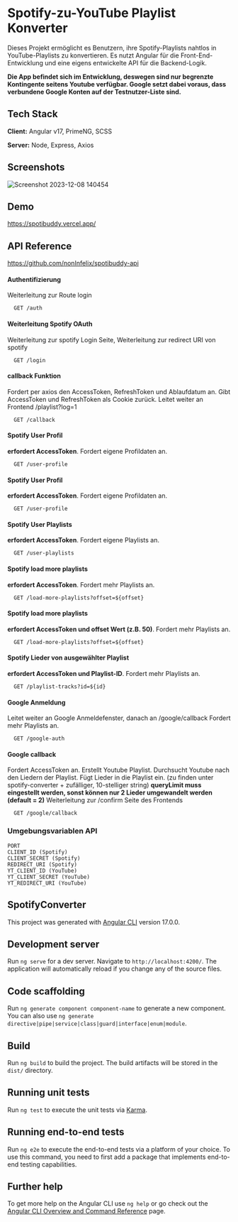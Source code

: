 
# Spotify-zu-YouTube Playlist Konverter

Dieses Projekt ermöglicht es Benutzern, ihre Spotify-Playlists nahtlos in YouTube-Playlists zu konvertieren. Es nutzt Angular für die Front-End-Entwicklung und eine eigens entwickelte API für die Backend-Logik.

__Die App befindet sich im Entwicklung, deswegen sind nur begrenzte Kontingente seitens Youtube verfügbar. Google setzt dabei voraus, dass verbundene Google Konten auf der Testnutzer-Liste sind.__




## Tech Stack

**Client:** Angular v17, PrimeNG, SCSS

**Server:** Node, Express, Axios

## Screenshots
![Screenshot 2023-12-08 140454](https://github.com/nonInfelix/spotibuddy/assets/96667784/7f67d366-acee-41fe-91e8-4626b6c39a79)


## Demo

https://spotibuddy.vercel.app/


## API Reference
https://github.com/nonInfelix/spotibuddy-api
#### Authentifizierung
Weiterleitung zur Route login
```http
  GET /auth
```
#### Weiterleitung Spotify OAuth
Weiterleitung zur spotify Login Seite, Weiterleitung zur redirect URI von spotify
```http
  GET /login
```
#### callback Funktion
Fordert per axios den AccessToken, RefreshToken und Ablaufdatum an.
Gibt AccessToken und RefreshToken als Cookie zurück. 
Leitet weiter an Frontend /playlist?log=1
```http
  GET /callback
```

#### Spotify User Profil
__erfordert AccessToken__. 
Fordert eigene Profildaten an.
```http
  GET /user-profile
```
#### Spotify User Profil
__erfordert AccessToken__. 
Fordert eigene Profildaten an.
```http
  GET /user-profile
```

#### Spotify User Playlists
__erfordert AccessToken__. 
Fordert eigene Playlists an.
```http
  GET /user-playlists
```
#### Spotify load more playlists
__erfordert AccessToken__. 
Fordert mehr Playlists an. 
```http
  GET /load-more-playlists?offset=${offset}
```
#### Spotify load more playlists
__erfordert AccessToken und offset Wert (z.B. 50)__. 
Fordert mehr Playlists an. 
```http
  GET /load-more-playlists?offset=${offset}
```
#### Spotify Lieder von ausgewählter Playlist
__erfordert AccessToken und Playlist-ID__. 
Fordert mehr Playlists an. 
```http
  GET /playlist-tracks?id=${id}
```
#### Google Anmeldung
Leitet weiter an Google Anmeldefenster, danach an /google/callback
Fordert mehr Playlists an. 
```http
  GET /google-auth
```
#### Google callback
Fordert AccessToken an.
Erstellt Youtube Playlist. Durchsucht Youtube nach den Liedern der Playlist.
Fügt Lieder in die Playlist ein. (zu finden unter spotify-converter + zufälliger, 10-stelliger string) __queryLimit muss eingestellt werden, sonst können nur 2 Lieder umgewandelt werden (default = 2)__
Weiterleitung zur /confirm Seite des Frontends
```http
  GET /google/callback
```
### Umgebungsvariablen API
    PORT
    CLIENT_ID (Spotify)
    CLIENT_SECRET (Spotify)
    REDIRECT_URI (Spotify)
    YT_CLIENT_ID (YouTube)
    YT_CLIENT_SECRET (YouTube)
    YT_REDIRECT_URI (YouTube)

## SpotifyConverter

This project was generated with [Angular CLI](https://github.com/angular/angular-cli) version 17.0.0.

## Development server

Run `ng serve` for a dev server. Navigate to `http://localhost:4200/`. The application will automatically reload if you change any of the source files.

## Code scaffolding

Run `ng generate component component-name` to generate a new component. You can also use `ng generate directive|pipe|service|class|guard|interface|enum|module`.

## Build

Run `ng build` to build the project. The build artifacts will be stored in the `dist/` directory.

## Running unit tests

Run `ng test` to execute the unit tests via [Karma](https://karma-runner.github.io).

## Running end-to-end tests

Run `ng e2e` to execute the end-to-end tests via a platform of your choice. To use this command, you need to first add a package that implements end-to-end testing capabilities.

## Further help

To get more help on the Angular CLI use `ng help` or go check out the [Angular CLI Overview and Command Reference](https://angular.io/cli) page.
